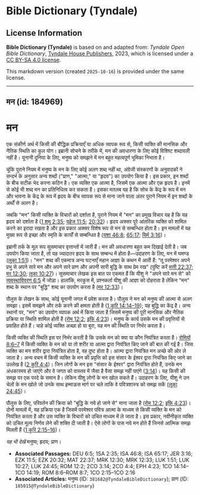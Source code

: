 # Bible Dictionary (Tyndale)

## License Information

**Bible Dictionary (Tyndale)** is based on and adapted from: _Tyndale Open Bible Dictionary_, [Tyndale House Publishers](https://tyndaleopenresources.com/), 2023, which is licensed under a [CC BY-SA 4.0 license](https://creativecommons.org/licenses/by-sa/4.0/legalcode.en).

This markdown version (created `2025-10-16`) is provided under the same license.



--------------------------------

## मन (id: 184969)

मन
==

एक संकीर्ण अर्थ में किसी की बौद्धिक प्रक्रियाएँ या अधिक व्यापक रूप से, किसी व्यक्ति की मानसिक और नैतिक स्थिति का कुल योग। इब्रानी सोचने के तरीके में, मन की अवधारणा के लिए कोई विशिष्ट शब्दावली नहीं है। यूनानी दुनिया के लिए, मनुष्य को समझने में मन बहुत महत्वपूर्ण भूमिका निभाता है।

चूंकि पुराने नियम में मनुष्य के मन के लिए कोई अलग शब्द नहीं था, अंग्रेजी संस्करणों के अनुवादकों ने सन्दर्भ के अनुसार अन्य शब्दों ("प्राण," "आत्मा," या "हृदय") का उपयोग किया है। इस प्रकार, इन शब्दों के बीच सटीक भेद करना कठिन है। एक व्यक्ति एक आत्मा है, जिसमें एक आत्मा और एक हृदय है। इनमें से कोई भी शब्द मन का प्रतिनिधित्व कर सकता है। इसका मतलब यह है कि सोच के केंद्र के रूप में मन और भावना के केंद्र के रूप में हृदय के बीच व्यापक रूप से माना जाने वाला अंतर पुराने नियम में इन शब्दों के अर्थों से अलग है।

जबकि "मन" किसी व्यक्ति के विचारों को दर्शाता है, पुराने नियम में "मन" का प्रमुख विचार यह है कि यह हृदय को दर्शाता है ([1 शमू 2:35](https://ref.ly/1Sam2:35); [यहेज 11:5](https://ref.ly/Ezek11:5); [20:32](https://ref.ly/Ezek20:32))। हृदय अक्सर पूरे आंतरिक व्यक्ति को शामिल करने का इरादा रखता है और इस प्रकार अक्सर विशेष रूप से मन से सम्बन्धित होता है। इन मामलों में यह मुख्य रूप से इच्छा और स्मृति के कार्यों से सम्बन्धित है ([यशा 46:8](https://ref.ly/Isa46:8); [65:17](https://ref.ly/Isa65:17); [यिर्म 3:16](https://ref.ly/Jer3:16))।

इब्रानी तर्क के मूल रूप सुसमाचार वृत्तान्तों में जारी हैं। मन की अवधारणा बहुत कम दिखाई देती है। जब उपयोग किया जाता है, तो यह ज्यादातर हृदय के साथ सम्बन्ध में होता है—उदाहरण के लिए, मन में घमण्ड ([लूका 1:51](https://ref.ly/Luke1:51))। "मन" शब्द की एकमात्र अन्य घटनाएँ महान आज्ञा के कथन में आती हैं: “तू परमेश्वर अपने प्रभु से अपने सारे मन और अपने सारे प्राण और अपनी सारी बुद्धि के साथ प्रेम रख" (पुष्टि करें [मत्ती 22:37](https://ref.ly/Matt22:37); [मर 12:30](https://ref.ly/Mark12:30); [लूका 10:27](https://ref.ly/Luke10:27))। सुसमाचार लेखक इस बात पर एकमत हैं कि यीशु ने "अपने सारे मन से" को [व्यवस्थाविवरण 6:5](https://ref.ly/Deut6:5) में जोड़ा। हालांकि, मरकुस में, प्रश्नकर्ता यीशु की आज्ञा को दोहराता है लेकिन "मन" शब्द के स्थान पर "बुद्धि" शब्द का उपयोग करता है ([मर 12:33](https://ref.ly/Mark12:33))। 

पौलुस के लेखन के साथ, कोई यूनानी जगत में प्रवेश करता है। पौलुस ने मन को मनुष्य की आत्मा से अलग समझा। इसमें समझने और तर्क करने की क्षमता होती है ([1 कुरि 14:14–19](https://ref.ly/1Cor14:14-1Cor14:19)); यह बुद्धि का केंद्र है। अन्य स्थानों पर, "मन" का उपयोग व्यापक अर्थ में किया जाता है जिसमें मनुष्य की पूरी मानसिक और नैतिक प्रक्रिया या स्थिति शामिल होती है ([रोम 12:2](https://ref.ly/Rom12:2); [इफि 4:23](https://ref.ly/Eph4:23))। मनुष्य के कार्य उसके मन की प्रवृत्तियों से प्रवाहित होते हैं। चाहे कोई व्यक्ति अच्छा हो या बुरा, यह मन की स्थिति पर निर्भर करता है। 

किसी व्यक्ति की स्थिति इस पर निर्भर करती है कि उसके मन को क्या या कौन नियंत्रित करता है। [रोमियों 8:6–7](https://ref.ly/Rom8:6-Rom8:7) में किसी व्यक्ति के मन को या तो शरीर या आत्मा द्वारा नियंत्रित किए जाने की बात की गई है। जिस व्यक्ति का मन शरीर द्वारा नियंत्रित होता है, वह दुष्ट होता है। आत्मा द्वारा नियंत्रित मन अच्छे की ओर ले जाता है। अन्य वचन में किसी व्यक्ति के मन की प्रवृत्ति को इस संसार के ईश्वर द्वारा नियंत्रित किए जाने का उल्लेख है ([2 कुरि 4:4](https://ref.ly/2Cor4:4))। जिन लोगों के मन इस "संसार के ईश्वर" द्वारा नियंत्रित होते हैं, उनके मन अंधकारमय हो जाएंगे और वे जगत को वास्तव में जैसा है वैसा समझ नहीं पाएंगे ([3:14](https://ref.ly/2Cor3:14))। यह किसी की समझ पर एक परदे के समान है। लेकिन यीशु लोगों के मन खोल सकते हैं। उदाहरण के लिए, यीशु ने उन चेलों के मन खोले जो उनके साथ इम्माऊस मार्ग पर चले ताकि वे पवित्रशास्त्र को समझ सकें ([लूका 24:45](https://ref.ly/Luke24:45))।

पौलुस के लिए, परिवर्तन की क्रिया को "बुद्धि के नये हो जाने से" माना जाता है ([रोम 12:2](https://ref.ly/Rom12:2); [इफि 4:23](https://ref.ly/Eph4:23))। दोनों मामलों में, यह प्रक्रिया एक है जिसमें परमेश्वर पवित्र आत्मा के माध्यम से किसी व्यक्ति के मन को नियंत्रित करता है और उस व्यक्ति के विचारों को उचित माध्यम में ले जाता है। इस प्रकार, नवीनीकृत व्यक्ति को उचित मूल्य निर्णय लेने की शक्ति दी जाती है। ऐसे लोगों के पास नये मन होते हैं जिनसे आत्मिक समझ मिलती हैं ([1 कुरि 2:15–16](https://ref.ly/1Cor2:15-1Cor2:16))।

*यह भी देखें* मनुष्य; हृदय; प्राण।

* **Associated Passages:** DEU 6:5; 1SA 2:35; ISA 46:8; ISA 65:17; JER 3:16; EZK 11:5; EZK 20:32; MAT 22:37; MRK 12:30; MRK 12:33; LUK 1:51; LUK 10:27; LUK 24:45; ROM 12:2; 2CO 3:14; 2CO 4:4; EPH 4:23; 1CO 14:14–1CO 14:19; ROM 8:6–ROM 8:7; 1CO 2:15–1CO 2:16
* **Associated Articles:** मनुष्य (ID: `381682@TyndaleBibleDictionary`); प्राण  (ID: `185015@TyndaleBibleDictionary`)

